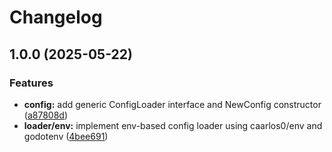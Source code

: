 # Changelog

## 1.0.0 (2025-05-22)


### Features

* **config:** add generic ConfigLoader interface and NewConfig constructor ([a87808d](https://github.com/nikita-shtimenko/goconfig/commit/a87808d5bfbb047d300c300a75131ff610a02b4b))
* **loader/env:** implement env-based config loader using caarlos0/env and godotenv ([4bee691](https://github.com/nikita-shtimenko/goconfig/commit/4bee691b81950e1e5917d5f0c622456b82ed5765))
